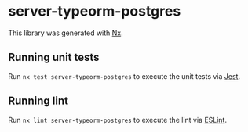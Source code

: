 # server-typeorm-postgres

This library was generated with [Nx](https://nx.dev).

## Running unit tests

Run `nx test server-typeorm-postgres` to execute the unit tests via [Jest](https://jestjs.io).

## Running lint

Run `nx lint server-typeorm-postgres` to execute the lint via [ESLint](https://eslint.org/).
